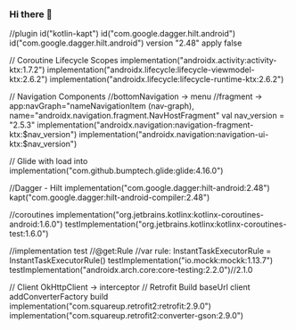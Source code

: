 ### Hi there 👋

<!--
**JulianLopez2709/JulianLopez2709** is a ✨ _special_ ✨ repository because its `README.md` (this file) appears on your GitHub profile.

Here are some ideas to get you started:

- 🔭 I’m currently working on ...
- 🌱 I’m currently learning ...
- 👯 I’m looking to collaborate on ...
- 🤔 I’m looking for help with ...
- 💬 Ask me about ...
- 📫 How to reach me: ...
- 😄 Pronouns: ...
- ⚡ Fun fact: ...
-->

//plugin
id("kotlin-kapt")
id("com.google.dagger.hilt.android")
id("com.google.dagger.hilt.android") version "2.48" apply false

// Coroutine Lifecycle Scopes
    implementation("androidx.activity:activity-ktx:1.7.2")
    implementation("androidx.lifecycle:lifecycle-viewmodel-ktx:2.6.2")
    implementation("androidx.lifecycle:lifecycle-runtime-ktx:2.6.2")

// Navigation Components
//bottomNavigation -> menu
//fragment -> app:navGraph="nameNavigationItem (nav-graph), name="androidx.navigation.fragment.NavHostFragment"
val nav_version = "2.5.3"
implementation("androidx.navigation:navigation-fragment-ktx:$nav_version")
implementation("androidx.navigation:navigation-ui-ktx:$nav_version")

// Glide  with load into
implementation("com.github.bumptech.glide:glide:4.16.0")

//Dagger - Hilt
implementation("com.google.dagger:hilt-android:2.48")
kapt("com.google.dagger:hilt-android-compiler:2.48")

//coroutines
implementation("org.jetbrains.kotlinx:kotlinx-coroutines-android:1.6.0")
testImplementation("org.jetbrains.kotlinx:kotlinx-coroutines-test:1.6.0")

//implementation test
//@get:Rule
//var rule: InstantTaskExecutorRule = InstantTaskExecutorRule()
testImplementation("io.mockk:mockk:1.13.7")
testImplementation("androidx.arch.core:core-testing:2.2.0")//2.1.0

// Client OkHttpClient -> interceptor
// Retrofit  Build baseUrl client addConverterFactory build
implementation("com.squareup.retrofit2:retrofit:2.9.0")
implementation("com.squareup.retrofit2:converter-gson:2.9.0")
